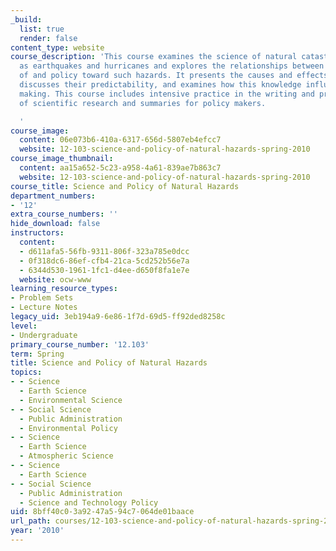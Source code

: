 ```yaml
---
_build:
  list: true
  render: false
content_type: website
course_description: 'This course examines the science of natural catastrophes such
  as earthquakes and hurricanes and explores the relationships between the science
  of and policy toward such hazards. It presents the causes and effects of these phenomena,
  discusses their predictability, and examines how this knowledge influences policy
  making. This course includes intensive practice in the writing and presentation
  of scientific research and summaries for policy makers.

  '
course_image:
  content: 06e073b6-410a-6317-656d-5807eb4efcc7
  website: 12-103-science-and-policy-of-natural-hazards-spring-2010
course_image_thumbnail:
  content: aa15a652-5c23-a958-4a61-839ae7b863c7
  website: 12-103-science-and-policy-of-natural-hazards-spring-2010
course_title: Science and Policy of Natural Hazards
department_numbers:
- '12'
extra_course_numbers: ''
hide_download: false
instructors:
  content:
  - d611afa5-56fb-9311-806f-323a785e0dcc
  - 0f318dc6-86ef-cfb4-21ca-5cd252b56e7a
  - 6344d530-1961-1fc1-d4ee-d650f8fa1e7e
  website: ocw-www
learning_resource_types:
- Problem Sets
- Lecture Notes
legacy_uid: 3eb194a9-6e86-1f7d-69d5-ff92ded8258c
level:
- Undergraduate
primary_course_number: '12.103'
term: Spring
title: Science and Policy of Natural Hazards
topics:
- - Science
  - Earth Science
  - Environmental Science
- - Social Science
  - Public Administration
  - Environmental Policy
- - Science
  - Earth Science
  - Atmospheric Science
- - Science
  - Earth Science
- - Social Science
  - Public Administration
  - Science and Technology Policy
uid: 8bff40c0-3a92-47a5-94c7-064de01baace
url_path: courses/12-103-science-and-policy-of-natural-hazards-spring-2010
year: '2010'
---
```

